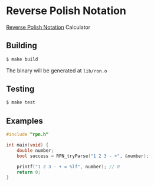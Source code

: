 # Reverse Polish Notation

[Reverse Polish Notation](https://en.wikipedia.org/wiki/Reverse_Polish_notation) Calculator

## Building
```bash
$ make build
```

The binary will be generated at `lib/ron.o`

## Testing
```bash
$ make test
```

## Examples

```c
#include "rpn.h"

int main(void) {
    double number;
    bool success = RPN_tryParse("1 2 3 - +", &number);

    printf("1 2 3 - + = %lf", number); // 0
    return 0;
}
```